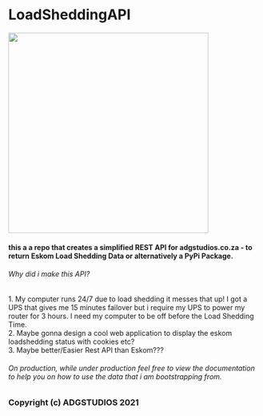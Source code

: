 # LoadSheddingAPI

<img src="https://www.bloemfonteincourant.co.za/wp-content/uploads/2017/02/Eskom-Logo.jpg" height="400px"> 

#### this a a repo that creates a simplified REST API for adgstudios.co.za - to return Eskom Load Shedding Data or alternatively a PyPi Package.

###### Why did i make this API?
<p>
  1. My computer runs 24/7 due to load shedding it messes that up! I got a UPS that gives me 15 minutes failover but i require my UPS to power my router for 3 hours. I need my computer to be off before the Load Shedding Time.
  <br>
  2. Maybe gonna design a cool web application to display the eskom loadshedding status with cookies etc?
  <br>
  3. Maybe better/Easier Rest API than Eskom???
</p>



###### On production, while under production feel free to view the documentation to help you on how to use the data that i am bootstrapping from.


### Copyright (c) ADGSTUDIOS 2021

